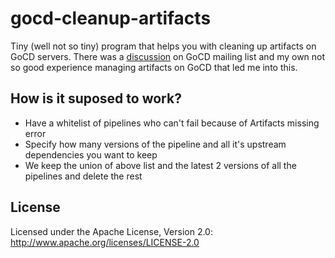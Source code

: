 # gocd-cleanup-artifacts
Tiny (well not so tiny) program that helps you with cleaning up artifacts on GoCD servers. There was a [discussion](https://groups.google.com/forum/#!topic/go-cd/HfOY_74OKhI/discussion) on GoCD mailing list and my own not so good experience managing artifacts on GoCD that led me into this. 

## How is it suposed to work?
- Have a whitelist of pipelines who can't fail because of Artifacts missing error
- Specify how many versions of the pipeline and all it's upstream dependencies you want to keep
- We keep the union of above list and the latest 2 versions of all the pipelines and delete the rest

## License
Licensed under the Apache License, Version 2.0: http://www.apache.org/licenses/LICENSE-2.0
